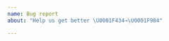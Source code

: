 ```yaml
---
name: Bug report
about: "Help us get better \U0001F434→\U0001F984"

---
```


<!-- Oh no, it's a bug! Help us help you, by providing this info: -->
